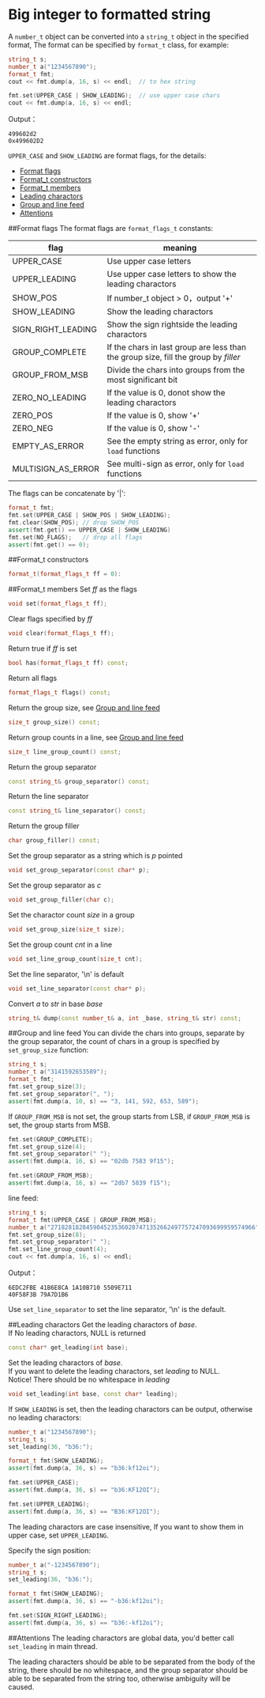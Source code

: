 <h1>Big integer to formatted string</h1>

A `number_t` object can be converted into a `string_t` object in the specified format, The format can be specified by `format_t`  class, for example:

```C++
string_t s;
number_t a("1234567890");
format_t fmt;
cout << fmt.dump(a, 16, s) << endl;  // to hex string

fmt.set(UPPER_CASE | SHOW_LEADING);  // use upper case chars
cout << fmt.dump(a, 16, s) << endl;
```
Output：
```
499602d2
0x499602D2
```
`UPPER_CASE` and `SHOW_LEADING` are format flags, for the details:

 * [Format flags](#format-flags)
 * [Format_t constructors](#format_t-constructors)
 * [Format_t members](#format_t-members)
 * [Leading charactors](#leading-charactors)
 * [Group and line feed](#group-and-line-feed)
 * [Attentions](#attentions)

##Format flags
The format flags are `format_flags_t` constants:

|flag|meaning|
|----|-------|
|UPPER_CASE| Use upper case letters|
|UPPER_LEADING| Use upper case letters to show the leading charactors|
|SHOW_POS| If number_t object > 0，output '+'|
|SHOW_LEADING| Show the leading charactors|
|SIGN_RIGHT_LEADING| Show the sign rightside the leading charactors|
|GROUP_COMPLETE| If the chars in last group are less than the group size, fill the group by _filler_|
|GROUP_FROM_MSB| Divide the chars into groups from the most significant bit|
|ZERO_NO_LEADING| If the value is 0, donot show the leading charactors|
|ZERO_POS| If the value is 0, show '+'|
|ZERO_NEG| If the value is 0, show '-'|
|EMPTY_AS_ERROR| See the empty string as error, only for `load` functions|
|MULTISIGN_AS_ERROR| See multi-sign as error, only for `load` functions|

The flags can be concatenate by '\|':
```C++
format_t fmt;
fmt.set(UPPER_CASE | SHOW_POS | SHOW_LEADING);
fmt.clear(SHOW_POS); // drop SHOW_POS
assert(fmt.get() == UPPER_CASE | SHOW_LEADING)
fmt.set(NO_FLAGS);   // drop all flags
assert(fmt.get() == 0);
```

##Format_t constructors
```C++
format_t(format_flags_t ff = 0):
```
##Format_t members
Set _ff_ as the flags
```C++
void set(format_flags_t ff);
```
Clear flags specified by _ff_
```C++
void clear(format_flags_t ff);
```
Return true if _ff_ is set
```C++
bool has(format_flags_t ff) const;
```
Return all flags
```C++
format_flags_t flags() const;
```
Return the group size, see [Group and line feed](#Group-and-line-feed)
```C++
size_t group_size() const;
```
Return group counts in a line, see [Group and line feed](#Group-and-line-feed)
```C++
size_t line_group_count() const;
```
Return the group separator
```C++
const string_t& group_separator() const;
```
Return the line separator
```C++
const string_t& line_separator() const;
```
Return the group filler
```C++
char group_filler() const;
```
Set the group separator as a string which is _p_ pointed
```C++
void set_group_separator(const char* p);
```
Set the group separator as _c_
```C++
void set_group_filler(char c);
```
Set the charactor count _size_ in a group
```C++
void set_group_size(size_t size);
```
Set the group count _cnt_ in a line
```C++
void set_line_group_count(size_t cnt);
```
Set the line separator, '\n' is default
```C++
void set_line_separator(const char* p);
```
Convert _a_ to _str_ in base _base_
```C++
string_t& dump(const number_t& a, int _base, string_t& str) const;
```

##Group and line feed
You can divide the chars into groups, separate by the group separator, the count of chars in a group is specified by `set_group_size` function:
```C++
string_t s;
number_t a("3141592653589");
format_t fmt;
fmt.set_group_size(3);
fmt.set_group_separator(", ");
assert(fmt.dump(a, 10, s) == "3, 141, 592, 653, 589");
```
If `GROUP_FROM_MSB` is not set, the group starts from LSB, if `GROUP_FROM_MSB` is set, the group starts from MSB.
```C++
fmt.set(GROUP_COMPLETE);
fmt.set_group_size(4);
fmt.set_group_separator(" ");
assert(fmt.dump(a, 16, s) == "02db 7583 9f15");

fmt.set(GROUP_FROM_MSB);
assert(fmt.dump(a, 16, s) == "2db7 5839 f15");
```
line feed:
```C++
string_t s;
format_t fmt(UPPER_CASE | GROUP_FROM_MSB);
number_t a("2718281828459045235360287471352662497757247093699959574966");
fmt.set_group_size(8);
fmt.set_group_separator(" ");
fmt.set_line_group_count(4);
cout << fmt.dump(a, 16, s) << endl;
```
Output：
```
6EDC2FBE 41B6E8CA 1A10B710 5509E711
40F58F3B 79A7D1B6
```
Use `set_line_separator` to set the line separator, '\n' is the default.

##Leading charactors
Get the leading charactors of _base_.  
If No leading charactors, NULL is returned
```C++
const char* get_leading(int base);
```
Set the leading charactors of _base_.  
If you want to delete the leading charactors, set _leading_ to NULL.  
Notice! There should be no whitespace in _leading_
```C++
void set_leading(int base, const char* leading);
```
If `SHOW_LEADING` is set, then the leading charactors can be output, otherwise no leading charactors:
```C++
number_t a("1234567890");
string_t s;
set_leading(36, "b36:");

format_t fmt(SHOW_LEADING);
assert(fmt.dump(a, 36, s) == "b36:kf12oi");

fmt.set(UPPER_CASE);
assert(fmt.dump(a, 36, s) == "b36:KF12OI");

fmt.set(UPPER_LEADING);
assert(fmt.dump(a, 36, s) == "B36:KF12OI");
```
The leading charactors are case insensitive, If you want to show them in upper case, set `UPPER_LEADING`.

Specify the sign position:
```C++
number_t a("-1234567890");
string_t s;
set_leading(36, "b36:");

format_t fmt(SHOW_LEADING);
assert(fmt.dump(a, 36, s) == "-b36:kf12oi");

fmt.set(SIGN_RIGHT_LEADING);
assert(fmt.dump(a, 36, s) == "b36:-kf12oi");
```

##Attentions
The leading charactors are global data, you'd better call `set_leading` in main thread.

The leading characters should be able to be separated from the body of the string, there should be no whitespace, and the group separator should be able to be separated from the string too, otherwise ambiguity will be caused.